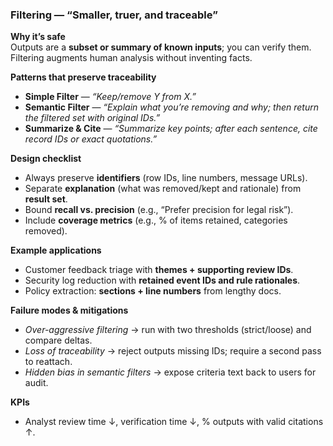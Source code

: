 
### Filtering — “Smaller, truer, and traceable”
**Why it’s safe**  
Outputs are a **subset or summary of known inputs**; you can verify them. Filtering augments human analysis without inventing facts.

**Patterns that preserve traceability**
- **Simple Filter** — *“Keep/remove Y from X.”*  
- **Semantic Filter** — *“Explain what you’re removing and why; then return the filtered set with original IDs.”*  
- **Summarize & Cite** — *“Summarize key points; after each sentence, cite record IDs or exact quotations.”*

**Design checklist**
- Always preserve **identifiers** (row IDs, line numbers, message URLs).  
- Separate **explanation** (what was removed/kept and rationale) from **result set**.  
- Bound **recall vs. precision** (e.g., “Prefer precision for legal risk”).  
- Include **coverage metrics** (e.g., % of items retained, categories removed).

**Example applications**
- Customer feedback triage with **themes + supporting review IDs**.  
- Security log reduction with **retained event IDs and rule rationales**.  
- Policy extraction: **sections + line numbers** from lengthy docs.

**Failure modes & mitigations**
- *Over-aggressive filtering* → run with two thresholds (strict/loose) and compare deltas.  
- *Loss of traceability* → reject outputs missing IDs; require a second pass to reattach.  
- *Hidden bias in semantic filters* → expose criteria text back to users for audit.

**KPIs**
- Analyst review time ↓, verification time ↓, % outputs with valid citations ↑.
